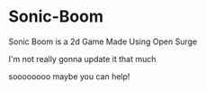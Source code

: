 # Sonic-Boom

Sonic Boom is a 2d Game Made Using Open Surge

I'm not really gonna update it that much

soooooooo maybe you can help!
